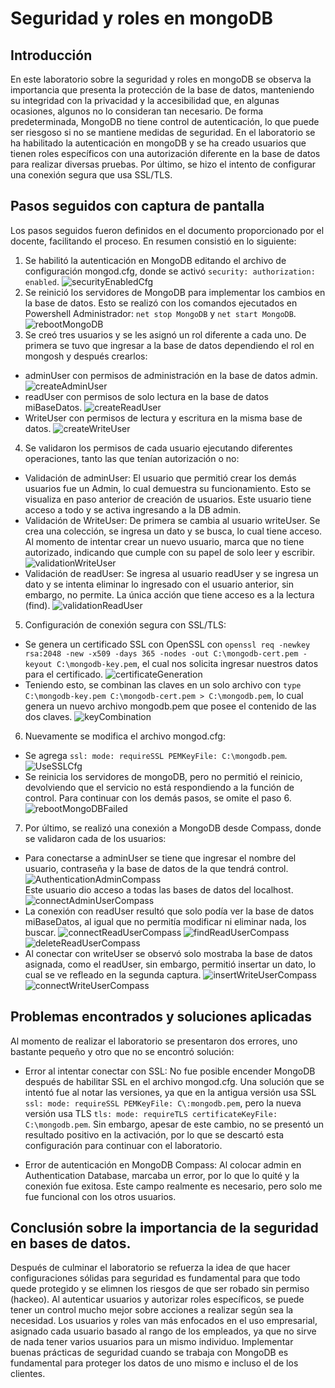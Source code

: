 # Seguridad y roles en mongoDB

## Introducción
En este laboratorio sobre la seguridad y roles en mongoDB se observa la importancia que presenta la protección de la base de datos, manteniendo su integridad con la privacidad y la accesibilidad que, en algunas ocasiones, algunos no lo consideran tan necesario. De forma predeterminada, MongoDB no tiene control de autenticación, lo que puede ser riesgoso si no se mantiene medidas de seguridad. En el laboratorio se ha habilitado la autenticación en mongoDB y se ha creado usuarios que tienen roles específicos con una autorización diferente en la base de datos para realizar diversas pruebas. Por último, se hizo el intento de configurar una conexión segura que usa SSL/TLS.

## Pasos seguidos con captura de pantalla
Los pasos seguidos fueron definidos en el documento proporcionado por el docente, facilitando el proceso. En resumen consistió en lo siguiente:
1. Se habilitó la autenticación en MongoDB editando el archivo de configuración mongod.cfg, donde se activó ```security: authorization: enabled```.
![securityEnabledCfg](/assets/securityEnabledCfg.png)
2. Se reinició los servidores de MongoDB para implementar los cambios en la base de datos. Esto se realizó con los comandos ejecutados en Powershell Administrador: ```net stop MongoDB``` y ```net start MongoDB```. 
![rebootMongoDB](/assets/rebootMongoDB.png)
3. Se creó tres usuarios y se les asignó un rol diferente a cada uno. De primera se tuvo que ingresar a la base de datos dependiendo el rol en mongosh y después crearlos:
* adminUser con permisos de administración en la base de datos admin.
![createAdminUser](/assets/createAdminUser.png)
* readUser con permisos de solo lectura en la base de datos miBaseDatos.
![createReadUser](/assets/createReadUser.png)
* WriteUser con permisos de lectura y escritura en la misma base de datos.
![createWriteUser](/assets/createWriteUser.png)
4. Se validaron los permisos de cada usuario ejecutando diferentes operaciones, tanto las que tenían autorización o no:
* Validación de adminUser: El usuario que permitió crear los demás usuarios fue un Admin, lo cual demuestra su funcionamiento. Esto se visualiza en paso anterior de creación de usuarios. Este usuario tiene acceso a todo y se activa ingresando a la DB admin.
* Validación de WriteUser: De primera se cambia al usuario writeUser. Se crea una colección, se ingresa un dato y se busca, lo cual tiene acceso. Al momento de intentar crear un nuevo usuario, marca que no tiene autorizado, indicando que cumple con su papel de solo leer y escribir.
![validationWriteUser](/assets/validationWriteUser.png)
* Validación de readUser: Se ingresa al usuario readUser y se ingresa un dato y se intenta eliminar lo ingresado con el usuario anterior, sin embargo, no permite. La única acción que tiene acceso es a la lectura (find).
![validationReadUser](/assets/validationReadUser.png)

5. Configuración de conexión segura con SSL/TLS:
* Se genera un certificado SSL con OpenSSL con ```openssl req -newkey rsa:2048 -new -x509 -days 365 -nodes -out C:\mongodb-cert.pem -keyout C:\mongodb-key.pem```, el cual nos solicita ingresar nuestros datos para el certificado. 
![certificateGeneration](/assets/certificateGeneration.png)
* Teniendo esto, se combinan las claves en un solo archivo con ```type C:\mongodb-key.pem C:\mongodb-cert.pem > C:\mongodb.pem```, lo cual genera un nuevo archivo mongodb.pem que posee el contenido de las dos claves.
![keyCombination](/assets/keyCombination.png)
6. Nuevamente se modifica el archivo mongod.cfg:
* Se agrega ```ssl: mode: requireSSL PEMKeyFile: C:\mongodb.pem```.
![UseSSLCfg](/assets/UseSSLCfg.png)
* Se reinicia los servidores de mongoDB, pero no permitió el reinicio, devolviendo que el servicio no está respondiendo a la función de control. Para continuar con los demás pasos, se omite el paso 6.
![rebootMongoDBFailed](/assets/rebootMongoDBFailed.png)
7. Por último, se realizó una conexión a MongoDB desde Compass, donde se validaron cada de los usuarios:
* Para conectarse a adminUser se tiene que ingresar el nombre del usuario, contraseña y la base de datos de la que tendrá control. <br>
![AuthenticationAdminCompass](/assets/AuthenticationAdminCompass.png) <br>
Este usuario dio acceso a todas las bases de datos del localhost.
![connectAdminUserCompass](/assets/connectAdminUserCompass.png)
* La conexión con readUser resultó que solo podía ver la base de datos miBaseDatos, al igual que  no permitía modificar ni eliminar nada, los buscar.
![connectReadUserCompass](/assets/connectReadUserCompass.png)
![findReadUserCompass](/assets/findReadUserCompass.png)
![deleteReadUserCompass](/assets/deleteReadUserCompass.png)
* Al conectar con writeUser se observó solo mostraba la base de datos asignada, como el readUser, sin embargo, permitió insertar un dato, lo cual se ve refleado en la segunda captura.
![insertWriteUserCompass](/assets/insertWriteUserCompass.png)
![connectWriteUserCompass](/assets/connectWriteUserCompass.png)

## Problemas encontrados y soluciones aplicadas
Al momento de realizar el laboratorio se presentaron dos errores, uno bastante pequeño y otro que no se encontró solución:
* Error al intentar conectar con SSL: No fue posible encender MongoDB después de habilitar SSL en el archivo mongod.cfg. Una solución que se intentó fue al notar las versiones, ya que en la antigua versión usa SSL ```ssl: mode: requireSSL PEMKeyFile: C\:mongodb.pem```, pero la nueva versión usa TLS ```tls: mode: requireTLS certificateKeyFile: C:\mongodb.pem```. Sin embargo, apesar de este cambio, no se presentó un resultado positivo en la activación, por lo que se descartó esta configuración para continuar con el laboratorio.

* Error de autenticación en MongoDB Compass: Al colocar admin en Authentication Database, marcaba un error, por lo que lo quité y la conexión fue exitosa. Este campo realmente es necesario, pero solo me fue funcional con los otros usuarios.

## Conclusión sobre la importancia de la seguridad en bases de datos. 
Después de culminar el laboratorio se refuerza la idea de que hacer configuraciones sólidas para seguridad es fundamental para que todo quede protegido y se elimnen los riesgos de que ser robado sin permiso (hackeo). Al autenticar usuarios y autorizar roles específicos, se puede tener un control mucho mejor sobre acciones a realizar según sea la necesidad. Los usuarios y roles van más enfocados en el uso empresarial, asignado cada usuario basado al rango de los empleados, ya que no sirve de nada tener varios usuarios para un mismo individuo.  Implementar buenas prácticas de seguridad cuando se trabaja con MongoDB es fundamental para proteger los datos de uno mismo e incluso el de los clientes. 